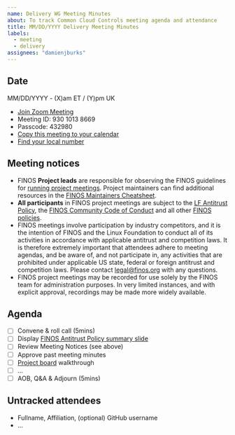 ```yaml
---
name: Delivery WG Meeting Minutes
about: To track Common Cloud Controls meeting agenda and attendance
title: MM/DD/YYYY Delivery Meeting Minutes
labels:
  - meeting
  - delivery
assignees: "damienjburks"
---
```


## Date

MM/DD/YYYY - (X)am ET / (Y)pm UK

- [Join Zoom Meeting](https://zoom.us/j/93010138669)
- Meeting ID: 930 1013 8669
- Passcode: 432980
- [Copy this meeting to your calendar](calendar.finos.org)
- [Find your local number](https://zoom.us/u/aeflbEDu94)

## Meeting notices

- FINOS **Project leads** are responsible for observing the FINOS guidelines for [running project meetings](https://community.finos.org/docs/governance/meeting-procedures/). Project maintainers can find additional resources in the [FINOS Maintainers Cheatsheet](https://community.finos.org/docs/finos-maintainers-cheatsheet).
- **All participants** in FINOS project meetings are subject to the [LF Antitrust Policy](https://www.linuxfoundation.org/antitrust-policy/), the [FINOS Community Code of Conduct](https://community.finos.org/docs/governance/code-of-conduct) and all other [FINOS policies](https://community.finos.org/docs/governance/#policies).
- FINOS meetings involve participation by industry competitors, and it is the intention of FINOS and the Linux Foundation to conduct all of its activities in accordance with applicable antitrust and competition laws. It is therefore extremely important that attendees adhere to meeting agendas, and be aware of, and not participate in, any activities that are prohibited under applicable US state, federal or foreign antitrust and competition laws. Please contact legal@finos.org with any questions.
- FINOS project meetings may be recorded for use solely by the FINOS team for administration purposes. In very limited instances, and with explicit approval, recordings may be made more widely available.

## Agenda

- [ ] Convene & roll call (5mins)
- [ ] Display [FINOS Antitrust Policy summary slide](https://community.finos.org/Compliance-Slides/Antitrust-Compliance-Slide.pdf)
- [ ] Review Meeting Notices (see above)
- [ ] Approve past meeting minutes
- [ ] [Project board](https://github.com/orgs/finos/projects/78/views/8) walkthrough
- [ ] ...
- [ ] AOB, Q&A & Adjourn (5mins)

## Untracked attendees

- Fullname, Affiliation, (optional) GitHub username
- ...
